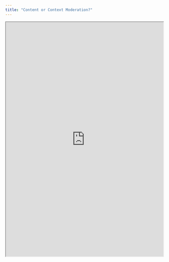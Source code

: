 ```yaml
---
title: "Content or Context Moderation?"
---
```




<iframe height="750" width="100%" src="https://ewelton.github.io/ktest/wiki.html#Content%20or%20Context%20Moderation?"></iframe>
